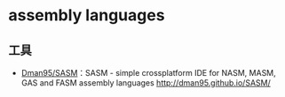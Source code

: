 # assembly languages

## 工具

* [Dman95/SASM](https://github.com/Dman95/SASM)：SASM - simple crossplatform IDE for NASM, MASM, GAS and FASM assembly languages http://dman95.github.io/SASM/
